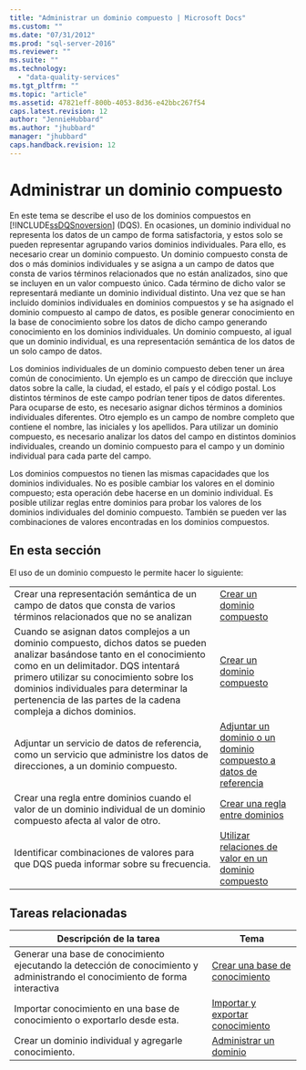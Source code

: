 ```yaml
---
title: "Administrar un dominio compuesto | Microsoft Docs"
ms.custom: ""
ms.date: "07/31/2012"
ms.prod: "sql-server-2016"
ms.reviewer: ""
ms.suite: ""
ms.technology: 
  - "data-quality-services"
ms.tgt_pltfrm: ""
ms.topic: "article"
ms.assetid: 47821eff-800b-4053-8d36-e42bbc267f54
caps.latest.revision: 12
author: "JennieHubbard"
ms.author: "jhubbard"
manager: "jhubbard"
caps.handback.revision: 12
---
```

# Administrar un dominio compuesto
  En este tema se describe el uso de los dominios compuestos en [!INCLUDE[ssDQSnoversion](../includes/ssdqsnoversion-md.md)] (DQS). En ocasiones, un dominio individual no representa los datos de un campo de forma satisfactoria, y estos solo se pueden representar agrupando varios dominios individuales. Para ello, es necesario crear un dominio compuesto. Un dominio compuesto consta de dos o más dominios individuales y se asigna a un campo de datos que consta de varios términos relacionados que no están analizados, sino que se incluyen en un valor compuesto único. Cada término de dicho valor se representará mediante un dominio individual distinto. Una vez que se han incluido dominios individuales en dominios compuestos y se ha asignado el dominio compuesto al campo de datos, es posible generar conocimiento en la base de conocimiento sobre los datos de dicho campo generando conocimiento en los dominios individuales. Un dominio compuesto, al igual que un dominio individual, es una representación semántica de los datos de un solo campo de datos.  
  
 Los dominios individuales de un dominio compuesto deben tener un área común de conocimiento. Un ejemplo es un campo de dirección que incluye datos sobre la calle, la ciudad, el estado, el país y el código postal. Los distintos términos de este campo podrían tener tipos de datos diferentes. Para ocuparse de esto, es necesario asignar dichos términos a dominios individuales diferentes. Otro ejemplo es un campo de nombre completo que contiene el nombre, las iniciales y los apellidos. Para utilizar un dominio compuesto, es necesario analizar los datos del campo en distintos dominios individuales, creando un dominio compuesto para el campo y un dominio individual para cada parte del campo.  
  
 Los dominios compuestos no tienen las mismas capacidades que los dominios individuales. No es posible cambiar los valores en el dominio compuesto; esta operación debe hacerse en un dominio individual. Es posible utilizar reglas entre dominios para probar los valores de los dominios individuales del dominio compuesto. También se pueden ver las combinaciones de valores encontradas en los dominios compuestos.  
  
## En esta sección  
 El uso de un dominio compuesto le permite hacer lo siguiente:  
  
|||  
|-|-|  
|Crear una representación semántica de un campo de datos que consta de varios términos relacionados que no se analizan|[Crear un dominio compuesto](../data-quality-services/create-a-composite-domain.md)|  
|Cuando se asignan datos complejos a un dominio compuesto, dichos datos se pueden analizar basándose tanto en el conocimiento como en un delimitador. DQS intentará primero utilizar su conocimiento sobre los dominios individuales para determinar la pertenencia de las partes de la cadena compleja a dichos dominios.|[Crear un dominio compuesto](../data-quality-services/create-a-composite-domain.md)|  
|Adjuntar un servicio de datos de referencia, como un servicio que administre los datos de direcciones, a un dominio compuesto.|[Adjuntar un dominio o un dominio compuesto a datos de referencia](../data-quality-services/attach-domain-or-composite-domain-to-reference-data.md)|  
|Crear una regla entre dominios cuando el valor de un dominio individual de un dominio compuesto afecta al valor de otro.|[Crear una regla entre dominios](../data-quality-services/create-a-cross-domain-rule.md)|  
|Identificar combinaciones de valores para que DQS pueda informar sobre su frecuencia.|[Utilizar relaciones de valor en un dominio compuesto](../data-quality-services/use-value-relations-in-a-composite-domain.md)|  
  
## Tareas relacionadas  
  
|Descripción de la tarea|Tema|  
|----------------------|-----------|  
|Generar una base de conocimiento ejecutando la detección de conocimiento y administrando el conocimiento de forma interactiva|[Crear una base de conocimiento](../data-quality-services/building-a-knowledge-base.md)|  
|Importar conocimiento en una base de conocimiento o exportarlo desde esta.|[Importar y exportar conocimiento](../data-quality-services/importing-and-exporting-knowledge.md)|  
|Crear un dominio individual y agregarle conocimiento.|[Administrar un dominio](../data-quality-services/managing-a-domain.md)|  
  
  